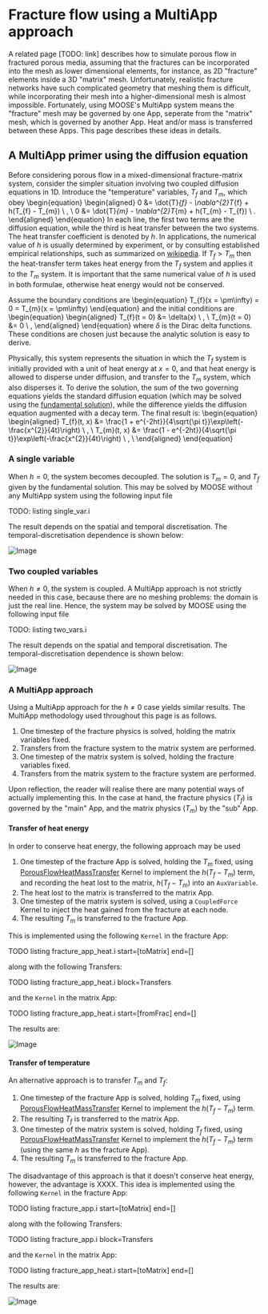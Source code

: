# Fracture flow using a MultiApp approach

A related page [TODO: link] describes how to simulate porous flow in fractured porous media, assuming that the fractures can be incorporated into the mesh as lower dimensional elements, for instance, as 2D "fracture" elements inside a 3D "matrix" mesh.  Unfortunately, realistic fracture networks have such complicated geometry that meshing them is difficult, while incorporating their mesh into a higher-dimensional mesh is almost impossible.  Fortunately, using MOOSE's MultiApp system means the "fracture" mesh may be governed by one App, seperate from the "matrix" mesh, which is governed by another App.  Heat and/or mass is transferred between these Apps.  This page describes these ideas in details.

## A MultiApp primer using the diffusion equation

Before considering porous flow in a mixed-dimensional fracture-matrix system, consider the simpler situation involving two coupled diffusion equations in 1D.  Introduce the "temperature" variables, $T_{f}$ and $T_{m}$, which obey
\begin{equation}
\begin{aligned}
0 &= \dot{T}_{f} - \nabla^{2}T_{f} + h(T_{f} - T_{m}) \ , \\
0 &= \dot{T}_{m} - \nabla^{2}T_{m} + h(T_{m} - T_{f}) \ .
\end{aligned}
\end{equation}
In each line, the first two terms are the diffusion equation, while the third is heat transfer between the two systems.  The heat transfer coefficient is denoted by $h$.  In applications, the numerical value of $h$ is usually determined by experiment, or by consulting established empirical relationships, such as summarized on [wikipedia](https://en.wikipedia.org/wiki/Heat_transfer_coefficient).  If $T_{f} > T_{m}$ then the heat-transfer term takes heat energy from the $T_{f}$ system and applies it to the $T_{m}$ system.  It is important that the same numerical value of $h$ is used in both formulae, otherwise heat energy would not be conserved.

Assume the boundary conditions are
\begin{equation}
T_{f}(x = \pm\infty) = 0 = T_{m}(x = \pm\infty)
\end{equation}
and the initial conditions are
\begin{equation}
\begin{aligned}
T_{f}(t = 0) &= \delta(x) \ , \\
T_{m}(t = 0) &= 0 \ ,
\end{aligned}
\end{equation}
where $\delta$ is the Dirac delta functions.  These conditions are chosen just because the analytic solution is easy to derive.

Physically, this system represents the situation in which the $T_{f}$ system is initially provided with a unit of heat energy at $x=0$, and that heat energy is allowed to disperse under diffusion, and transfer to the $T_{m}$ system, which also disperses it.  To derive the solution, the sum of the two governing equations yields the standard diffusion equation (which may be solved using the [fundamental solution](https://en.wikipedia.org/wiki/Heat_equation)), while the difference yields the diffusion equation augmented with a decay term.  The final result is:
\begin{equation}
\begin{aligned}
T_{f}(t, x) &= \frac{1 + e^{-2ht}}{4\sqrt{\pi t}}\exp\left(-\frac{x^{2}}{4t}\right) \ , \\
T_{m}(t, x) &= \frac{1 - e^{-2ht}}{4\sqrt{\pi t}}\exp\left(-\frac{x^{2}}{4t}\right) \ , \\
\end{aligned}
\end{equation}

### A single variable

When $h=0$, the system becomes decoupled.  The solution is $T_{m} = 0$, and $T_{f}$ given by the fundamental solution.  This may be solved by MOOSE without any MultiApp system using the following input file

TODO: listing single_var.i

The result depends on the spatial and temporal discretisation.  The temporal-discretisation dependence is shown below:

![Image](diffusion_multiapp/single_var.png)

### Two coupled variables

When $h\neq 0$, the system is coupled.  A MultiApp approach is not strictly needed in this case, because there are no meshing problems: the domain is just the real line.  Hence, the system may be solved by MOOSE using the following input file

TODO: listing two_vars.i

The result depends on the spatial and temporal discretisation.  The temporal-discretisation dependence is shown below:

![Image](diffusion_multiapp/two_vars.png)

### A MultiApp approach

Using a MultiApp approach for the $h\neq 0$ case yields similar results.  The MultiApp methodology used throughout this page is as follows.

1. One timestep of the fracture physics is solved, holding the matrix variables fixed.
2. Transfers from the fracture system to the matrix system are performed.
3. One timestep of the matrix system is solved, holding the fracture variables fixed.
4. Transfers from the matrix system to the fracture system are performed.

Upon reflection, the reader will realise there are many potential ways of actually implementing this.  In the case at hand, the fracture physics ($T_{f}$) is governed by the "main" App, and the matrix physics ($T_{m}$) by the "sub" App.

#### Transfer of heat energy

In order to conserve heat energy, the following approach may be used

1. One timestep of the fracture App is solved, holding the $T_{m}$ fixed, using [PorousFlowHeatMassTransfer](PorousFlowHeatMassTransfer.md) Kernel to implement the $h(T_{f} - T_{m})$ term, and recording the heat lost to the matrix, $h(T_{f} - T_{m})$ into an `AuxVariable`.
2. The heat lost to the matrix is transferred to the matrix App.
3. One timestep of the matrix system is solved, using a `CoupledForce` Kernel to inject the heat gained from the fracture at each node.
4. The resulting $T_{m}$ is transferred to the fracture App.

This is implemented using the following `Kernel` in the fracture App:

TODO listing fracture_app_heat.i start=[toMatrix] end=[]

along with the following Transfers:

TODO listing fracture_app_heat.i block=Transfers

and the `Kernel` in the matrix App:

TODO listing fracture_app_heat.i start=[fromFrac] end=[]

The results are:

![Image](diffusion_multiapp/fracture_app_heat.png)

#### Transfer of temperature

An alternative approach is to transfer $T_{m}$ and $T_{f}$:

1. One timestep of the fracture App is solved, holding $T_{m}$ fixed, using [PorousFlowHeatMassTransfer](PorousFlowHeatMassTransfer.md) Kernel to implement the $h(T_{f} - T_{m})$ term.
2. The resulting $T_{f}$ is transferred to the matrix App.
3. One timestep of the matrix system is solved, holding $T_{f}$ fixed, using [PorousFlowHeatMassTransfer](PorousFlowHeatMassTransfer.md) Kernel to implement the $h(T_{f} - T_{m})$ term (using the same $h$ as the fracture App).
4. The resulting $T_{m}$ is transferred to the fracture App.

The disadvantage of this approach is that it doesn't conserve heat energy, however, the advantage is XXXX.  This idea is implemented using the following `Kernel` in the fracture App:

TODO listing fracture_app.i start=[toMatrix] end=[]

along with the following Transfers:

TODO listing fracture_app.i block=Transfers

and the `Kernel` in the matrix App:

TODO listing fracture_app_heat.i start=[toMatrix] end=[]

The results are:

![Image](diffusion_multiapp/fracture_app.png)


